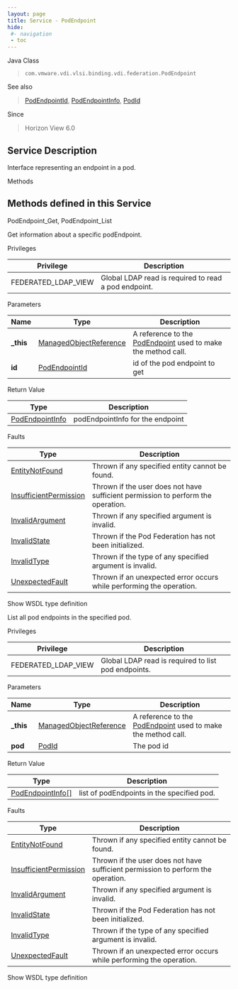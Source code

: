 ```yaml
---
layout: page
title: Service - PodEndpoint
hide:
 #- navigation
 - toc
---
```


  
 
  



Java Class  
> `com.vmware.vdi.vlsi.binding.vdi.federation.PodEndpoint`

See also  
> [PodEndpointId](vdi.entity.PodEndpointId.md), [PodEndpointInfo](vdi.federation.PodEndpoint.PodEndpointInfo.md), [PodId](vdi.entity.PodId.md)

Since  
> Horizon View 6.0


  


## Service Description

Interface representing an endpoint in a pod. 

Methods

Methods defined in this Service   
---  
PodEndpoint_Get, PodEndpoint_List  
  



Get information about a specific podEndpoint. 

Privileges 

Privilege |  Description   
---|---  
FEDERATED_LDAP_VIEW|  Global LDAP read is required to read a pod endpoint.   
  


Parameters 

Name| Type| Description  
---|---|---  
**_this**| [ManagedObjectReference](vmodl.ManagedObjectReference.md)|  A reference to the [PodEndpoint](vdi.federation.PodEndpoint.md) used to make the method call.   
**id**| [PodEndpointId](vdi.entity.PodEndpointId.md)|  id of the pod endpoint to get   
  
  


Return Value 

Type |  Description   
---|---  
[PodEndpointInfo](vdi.federation.PodEndpoint.PodEndpointInfo.md)| podEndpointInfo for the endpoint  
  


Faults 

Type |  Description   
---|---  
[EntityNotFound](vdi.fault.EntityNotFound.md)| Thrown if any specified entity cannot be found.  
[InsufficientPermission](vdi.fault.InsufficientPermission.md)| Thrown if the user does not have sufficient permission to perform the operation.  
[InvalidArgument](vdi.fault.InvalidArgument.md)| Thrown if any specified argument is invalid.  
[InvalidState](vdi.fault.InvalidState.md)| Thrown if the Pod Federation has not been initialized.  
[InvalidType](vdi.fault.InvalidType.md)| Thrown if the type of any specified argument is invalid.  
[UnexpectedFault](vdi.fault.UnexpectedFault.md)| Thrown if an unexpected error occurs while performing the operation.  
  
Show WSDL type definition

  
  
  



List all pod endpoints in the specified pod. 

Privileges 

Privilege |  Description   
---|---  
FEDERATED_LDAP_VIEW|  Global LDAP read is required to list pod endpoints.   
  


Parameters 

Name| Type| Description  
---|---|---  
**_this**| [ManagedObjectReference](vmodl.ManagedObjectReference.md)|  A reference to the [PodEndpoint](vdi.federation.PodEndpoint.md) used to make the method call.   
**pod**| [PodId](vdi.entity.PodId.md)|  The pod id   
  
  


Return Value 

Type |  Description   
---|---  
[PodEndpointInfo[]](vdi.federation.PodEndpoint.PodEndpointInfo.md)| list of podEndpoints in the specified pod.  
  


Faults 

Type |  Description   
---|---  
[EntityNotFound](vdi.fault.EntityNotFound.md)| Thrown if any specified entity cannot be found.  
[InsufficientPermission](vdi.fault.InsufficientPermission.md)| Thrown if the user does not have sufficient permission to perform the operation.  
[InvalidArgument](vdi.fault.InvalidArgument.md)| Thrown if any specified argument is invalid.  
[InvalidState](vdi.fault.InvalidState.md)| Thrown if the Pod Federation has not been initialized.  
[InvalidType](vdi.fault.InvalidType.md)| Thrown if the type of any specified argument is invalid.  
[UnexpectedFault](vdi.fault.UnexpectedFault.md)| Thrown if an unexpected error occurs while performing the operation.  
  
Show WSDL type definition

  
  
  
  
  
  
  

